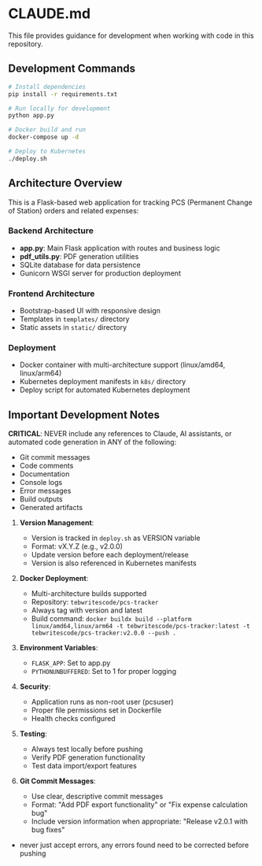 # CLAUDE.md

This file provides guidance for development when working with code in this repository.

## Development Commands

```bash
# Install dependencies
pip install -r requirements.txt

# Run locally for development
python app.py

# Docker build and run
docker-compose up -d

# Deploy to Kubernetes
./deploy.sh
```

## Architecture Overview

This is a Flask-based web application for tracking PCS (Permanent Change of Station) orders and related expenses:

### Backend Architecture
- **app.py**: Main Flask application with routes and business logic
- **pdf_utils.py**: PDF generation utilities
- SQLite database for data persistence
- Gunicorn WSGI server for production deployment

### Frontend Architecture
- Bootstrap-based UI with responsive design
- Templates in `templates/` directory
- Static assets in `static/` directory

### Deployment
- Docker container with multi-architecture support (linux/amd64, linux/arm64)
- Kubernetes deployment manifests in `k8s/` directory
- Deploy script for automated Kubernetes deployment

## Important Development Notes

**CRITICAL**: NEVER include any references to Claude, AI assistants, or automated code generation in ANY of the following:
- Git commit messages
- Code comments
- Documentation
- Console logs
- Error messages
- Build outputs
- Generated artifacts

1. **Version Management**:
   - Version is tracked in `deploy.sh` as VERSION variable
   - Format: vX.Y.Z (e.g., v2.0.0)
   - Update version before each deployment/release
   - Version is also referenced in Kubernetes manifests

2. **Docker Deployment**:
   - Multi-architecture builds supported
   - Repository: `tebwritescode/pcs-tracker`
   - Always tag with version and latest
   - Build command: `docker buildx build --platform linux/amd64,linux/arm64 -t tebwritescode/pcs-tracker:latest -t tebwritescode/pcs-tracker:v2.0.0 --push .`

3. **Environment Variables**:
   - `FLASK_APP`: Set to app.py
   - `PYTHONUNBUFFERED`: Set to 1 for proper logging

4. **Security**:
   - Application runs as non-root user (pcsuser)
   - Proper file permissions set in Dockerfile
   - Health checks configured

5. **Testing**:
   - Always test locally before pushing
   - Verify PDF generation functionality
   - Test data import/export features

6. **Git Commit Messages**:
   - Use clear, descriptive commit messages
   - Format: "Add PDF export functionality" or "Fix expense calculation bug"
   - Include version information when appropriate: "Release v2.0.1 with bug fixes"
- never just accept errors, any errors found need to be corrected before pushing